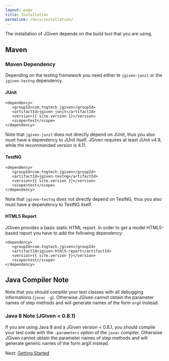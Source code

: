 ```yaml
---
layout: page
title: Installation
permalink: /docs/installation/
---
```


The installation of JGiven depends on the build tool that you are using.

## Maven

### Maven Dependency

Depending on the testing framework you need either te `jgiven-junit` or the `jgiven-testng` dependency.


#### JUnit
```
<dependency>
   <groupId>com.tngtech.jgiven</groupId>
   <artifactId>jgiven-junit</artifactId>
   <version>{{ site.version }}</version>
   <scope>test</scope>
</dependency>
```

Note that `jgiven-junit` does not directly depend on JUnit, thus you also must have a dependency to JUnit itself.
JGiven requires at least JUnit v4.9, while the recommended version is 4.11.

#### TestNG
```
<dependency>
   <groupId>com.tngtech.jgiven</groupId>
   <artifactId>jgiven-testng</artifactId>
   <version>{{ site.version }}</version>
   <scope>test</scope>
</dependency>
```

Note that `jgiven-testng` does not directly depend on TestNG, thus you also must have a dependency to TestNG itself.

#### HTML5 Report
JGiven provides a basic static HTML report. In order to get a model HTML5-based report you have to add the following dependency:

```
<dependency>
   <groupId>com.tngtech.jgiven</groupId>
   <artifactId>jgiven-html5-report</artifactId>
   <version>{{ site.version }}</version>
   <scope>test</scope>
</dependency>
```

## Java Compiler Note

Note that you should complile your test classes with all debugging informations (`javac -g`). Otherwise JGiven cannot obtain the parameter names of step methods and will generate names of the form `argX` instead.

### Java 8 Note (JGiven < 0.8.1)

If you are using Java 8 and a JGiven version < 0.8.1, you should compile your test code with the `-parameters` option of the `javac` compiler. Otherwise JGiven cannot obtain the parameter names of step methods and will generate generic names of the form argX instead.

Next: [Getting Started]({{site.baseurl}}/docs/gettingstarted/)
